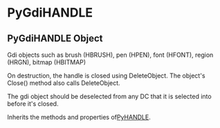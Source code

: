# PyGdiHANDLE

## PyGdiHANDLE Object



Gdi objects such as brush \(HBRUSH\), pen \(HPEN\), font \(HFONT\), region \(HRGN\), bitmap \(HBITMAP\) 

On destruction, the handle is closed using DeleteObject\.  The object's Close\(\) method also calls DeleteObject\. 

The gdi object should be deselected from any DC that it is selected into before it's closed\. 

Inherits the methods and properties of[PyHANDLE](#pyhandle)\.